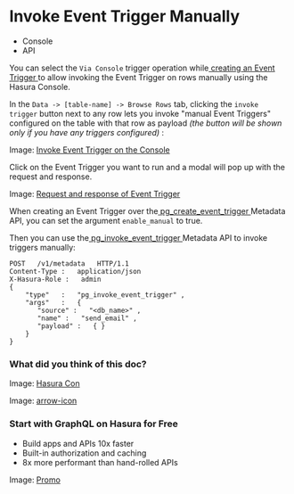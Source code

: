# Invoke Event Trigger Manually

- Console
- API


You can select the `Via Console` trigger operation while[ creating an Event Trigger ](https://hasura.io/docs/latest/event-triggers/create-trigger/)to allow invoking the Event Trigger on rows manually using the Hasura Console.

In the `Data -> [table-name] -> Browse Rows` tab, clicking the `invoke trigger` button next to any row lets you invoke
"manual Event Triggers" configured on the table with that row as payload *(the button will be shown only if you have any
triggers configured)* :

Image: [ Invoke Event Trigger on the Console ](https://hasura.io/docs/assets/images/select-manual-trigger-428a7e07ad5eaa5626c68f337b698514.png)

Click on the Event Trigger you want to run and a modal will pop up with the request and response.

Image: [ Request and response of Event Trigger ](https://hasura.io/docs/assets/images/run-manual-trigger-5e8430e32e1773280f7349e07c374915.png)

When creating an Event Trigger over the[ pg_create_event_trigger ](https://hasura.io/docs/latest/api-reference/metadata-api/event-triggers/#metadata-pg-create-event-trigger)Metadata API,
you can set the argument `enable_manual` to true.

Then you can use the[ pg_invoke_event_trigger ](https://hasura.io/docs/latest/api-reference/metadata-api/event-triggers/#metadata-pg-invoke-event-trigger)Metadata API
to invoke triggers manually:

```
POST   /v1/metadata   HTTP/1.1
Content-Type :   application/json
X-Hasura-Role :   admin
{
    "type"   :   "pg_invoke_event_trigger" ,
    "args"   :   {
       "source" :   "<db_name>" ,
       "name" :   "send_email" ,
       "payload" :   { }
    }
}
```

### What did you think of this doc?

Image: [ Hasura Con ](https://res.cloudinary.com/dh8fp23nd/image/upload/v1686154570/hasura-con-2023/has-con-light-date_r2a2ud.png)

Image: [ arrow-icon ](https://res.cloudinary.com/dh8fp23nd/image/upload/v1683723549/main-web/chevron-right_ldbi7d.png)

### Start with GraphQL on Hasura for Free

- Build apps and APIs 10x faster
- Built-in authorization and caching
- 8x more performant than hand-rolled APIs


Image: [ Promo ](https://hasura.io/docs/assets/images/hasura-free-ff60e409244e0ea12b5a3045d1a9096b.png)